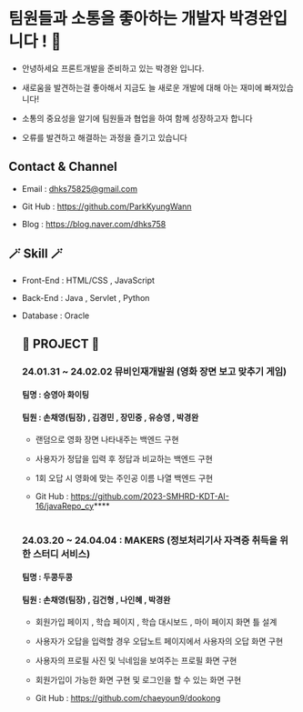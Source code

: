 <h1> 팀원들과 소통을 좋아하는 개발자 박경완입니다 ! 👋</h1>

<!--
**ParkKyungWann/ParkKyungWann** is a ✨ _special_ ✨ repository because its `README.md` (this file) appears on your GitHub profile.

Here are some ideas to get you started:

- 🔭 I’m currently working on ...
- 🌱 I’m currently learning ...
- 👯 I’m looking to collaborate on ...
- 🤔 I’m looking for help with ...
- 💬 Ask me about ...
- 📫 How to reach me: ...
- 😄 Pronouns: ...
- ⚡ Fun fact: ...
-->
- 안녕하세요 프론트개발을 준비하고 있는 박경완 입니다.

- 새로움을 발견하는걸 좋아해서 지금도 늘 새로운 개발에 대해 아는 재미에 빠져있습니다!
  
- 소통의 중요성을 알기에 팀원들과 협업을 하여 함께 성장하고자 합니다
  
- 오류를 발견하고 해결하는 과정을 즐기고 있습니다

<h2> Contact & Channel </h2>

- Email : dhks75825@gmail.com
  
- Git Hub : https://github.com/ParkKyungWann

- Blog : https://blog.naver.com/dhks758

<h2> 🪄 Skill 🪄 </h2>

- Front-End : HTML/CSS , JavaScript
  
- Back-End : Java , Servlet , Python
  
- Database : Oracle

  <h2> 📑 PROJECT 📑 </h2>
  <h3> 24.01.31 ~ 24.02.02 뮤비인재개발원 (영화 장면 보고 맞추기 게임) </h3>

  <h4> 팀명 : 승영아 화이팅 </h4>
  <h4> 팀원 : 손채영(팀장) , 김경민 , 장민중 , 유승영 , 박경완 </h4>

  - 랜덤으로 영화 장면 나타내주는 백엔드 구현
  - 사용자가 정답을 입력 후 정답과 비교하는 백엔드 구현
  - 1회 오답 시 영화에 맞는 주인공 이름 나열 백엔드 구현
  - Git Hub : https://github.com/2023-SMHRD-KDT-AI-16/javaRepo_cy****
 
    <h1></h1>
 
  <h3> 24.03.20 ~ 24.04.04 : MAKERS (정보처리기사 자격증 취득을 위한 스터디 서비스) </h3>

  <h4> 팀명 : 두콩두콩 </h4>
  <h4> 팀원 : 손채영(팀장) , 김건형 , 나인혜 , 박경완</h4>

  - 회원가입 페이지 , 학습 페이지 , 학습 대시보드 , 마이 페이지 화면 틀 설계
    
  - 사용자가 오답을 입력할 경우 오답노트 페이지에서 사용자의 오답 화면 구현
    
  - 사용자의 프로필 사진 및 닉네임을 보여주는 프로필 화면 구현
    
  - 회원가입이 가능한 화면 구현 및 로그인을 할 수 있는 화면 구현
    
  - Git Hub : https://github.com/chaeyoun9/dookong
  



